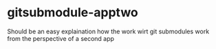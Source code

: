 # gitsubmodule-apptwo
Should be an easy explaination how the work wirt git submodules work from the perspective of a second app
